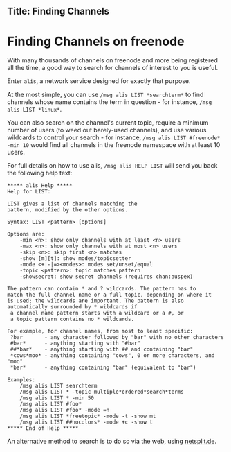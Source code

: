 Title: Finding Channels
---

Finding Channels on freenode
============================

With many thousands of channels on freenode and more being registered all the
time, a good way to search for channels of interest to you is useful.

Enter `alis`, a network service designed for exactly that purpose.

At the most simple, you can use `/msg alis LIST *searchterm*` to find channels
whose name contains the term in question - for instance, `/msg alis LIST
*linux*`.

You can also search on the channel's current topic, require a minimum number of
users (to weed out barely-used channels), and use various wildcards to control
your search - for instance, `/msg alis LIST #freenode* -min 10` would find all
channels in the freenode namespace with at least 10 users.

For full details on how to use alis, `/msg alis HELP LIST` will send you back
the following help text:

```
***** alis Help *****
Help for LIST:
 
LIST gives a list of channels matching the
pattern, modified by the other options.
 
Syntax: LIST <pattern> [options]
 
Options are:
    -min <n>: show only channels with at least <n> users
    -max <n>: show only channels with at most <n> users
    -skip <n>: skip first <n> matches
    -show [m][t]: show modes/topicsetter
    -mode <+|-|=><modes>: modes set/unset/equal
    -topic <pattern>: topic matches pattern
    -showsecret: show secret channels (requires chan:auspex)
 
The pattern can contain * and ? wildcards. The pattern has to
match the full channel name or a full topic, depending on where it
is used; the wildcards are important. The pattern is also
automatically surrounded by * wildcards if
 a channel name pattern starts with a wildcard or a #, or
 a topic pattern contains no * wildcards.
 
For example, for channel names, from most to least specific:
 ?bar       - any character followed by "bar" with no other characters
 #bar*      - anything starting with "#bar"
 ##*bar*    - anything starting with ## and containing "bar"
 *cows*moo* - anything containing "cows", 0 or more characters, and "moo"
 *bar*      - anything containing "bar" (equivalent to "bar")
 
Examples:
    /msg alis LIST searchterm
    /msg alis LIST * -topic multiple*ordered*search*terms
    /msg alis LIST * -min 50
    /msg alis LIST #foo*
    /msg alis LIST #foo* -mode =n
    /msg alis LIST *freetopic* -mode -t -show mt
    /msg alis LIST ##nocolors* -mode +c -show t
***** End of Help *****
```

An alternative method to search is to do so via the web, using
[netsplit.de](http://irc.netsplit.de/channels/?net=freenode).

